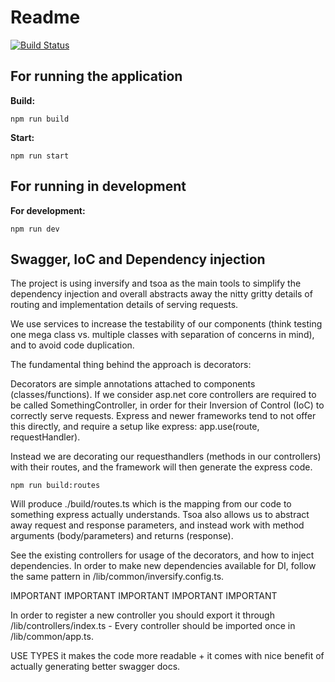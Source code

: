 # Readme
[![Build Status](https://travis-ci.com/TeiturMcSwagger/P7-Matchmaking-Backend.svg?branch=master)](https://travis-ci.com/TeiturMcSwagger/P7-Matchmaking-Backend)
## For running the application
**Build:**

```
npm run build
```

**Start:**

```
npm run start
```


## For running in development
**For development:**

```
npm run dev
```

## Swagger, IoC and Dependency injection
The project is using inversify and tsoa as the main tools to simplify the dependency injection and overall abstracts away the nitty gritty details of routing and implementation details of serving requests. 

We use services to increase the testability of our components (think testing one mega class vs. multiple classes with separation of concerns in mind), and to avoid code duplication.

The fundamental thing behind the approach is decorators:

Decorators are simple annotations attached to components (classes/functions). If we consider asp.net core controllers are required to be called SomethingController, in order for their Inversion of Control (IoC) to correctly serve requests. Express and newer frameworks tend to not offer this directly, and require a setup like express: app.use(route, requestHandler). 

Instead we are decorating our requesthandlers (methods in our controllers) with their routes, and the framework will then generate the express code.
```
npm run build:routes
```

Will produce ./build/routes.ts which is the mapping from our code to something express actually understands.
Tsoa also allows us to abstract away request and response parameters, and instead work with method arguments (body/parameters) and returns (response).

See the existing controllers for usage of the decorators, and how to inject dependencies. 
In order to make new dependencies available for DI, follow the same pattern in /lib/common/inversify.config.ts.

IMPORTANT IMPORTANT IMPORTANT IMPORTANT IMPORTANT

In order to register a new controller you should export it through /lib/controllers/index.ts 
    - Every controller should be imported once in /lib/common/app.ts.

USE TYPES it makes the code more readable + it comes with nice benefit of actually generating better swagger docs. 
